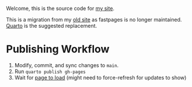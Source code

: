 Welcome, this is the source code for [my site](https://www.tbeck.io).

This is a migration from my [old site](https://github.com/tmbeck/mlp) as fastpages is no longer maintained. [Quarto](https://quarto.org/) is the suggested replacement.

# Publishing Workflow

1. Modify, commit, and sync changes to `main`.
2. Run `quarto publish gh-pages`
3. Wait for [page to load](https://www.tbeck.io) (might need to force-refresh for updates to show)
